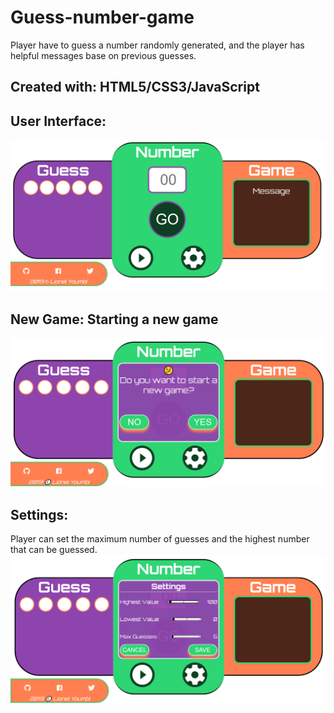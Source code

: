 # Guess-number-game
Player have to guess a number randomly generated, and the player has helpful messages base on previous guesses.

## Created with: HTML5/CSS3/JavaScript

## User Interface: 
![UI image](https://github.com/Nkyoli/Guess-number-game/blob/master/img/ui.PNG)


## New Game: Starting a new game
![GitHub Logo](https://github.com/Nkyoli/Guess-number-game/blob/master/img/newGame.PNG)

## Settings: 
Player can set the maximum number of guesses and the highest number that can be guessed.
![settings image](https://github.com/Nkyoli/Guess-number-game/blob/master/img/settings.PNG)


